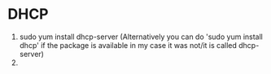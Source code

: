 # DHCP
1. sudo yum install dhcp-server (Alternatively you can do 'sudo yum install dhcp' if the package is available in my case it was not/it is called dhcp-server)
2. 
